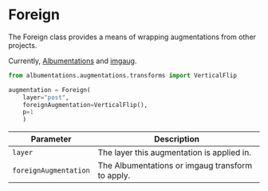 # Foreign

The Foreign class provides a means of wrapping augmentations from other projects.

Currently, [Albumentations](https://github.com/albumentations-team/albumentations) and [imgaug](https://github.com/aleju/imgaug).

```python
from albumentations.augmentations.transforms import VerticalFlip

augmentation = Foreign(
	layer="post",
	foreignAugmentation=VerticalFlip(),
	p=1
	)
```

| Parameter             | Description                                      |
|-----------------------|--------------------------------------------------|
| `layer`               | The layer this augmentation is applied in.       |
| `foreignAugmentation` | The Albumentations or imgaug transform to apply. |
